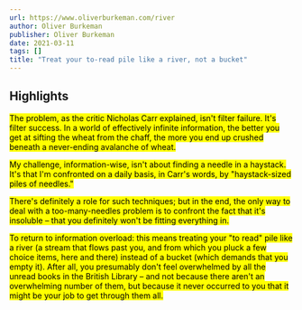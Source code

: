 ```yaml
---
url: https://www.oliverburkeman.com/river
author: Oliver Burkeman
publisher: Oliver Burkeman
date: 2021-03-11
tags: []
title: "Treat your to-read pile like a river, not a bucket"
---
```


## Highlights
<mark>The problem, as the critic Nicholas Carr explained, isn't filter failure. It's filter success. In a world of effectively infinite information, the better you get at sifting the wheat from the chaff, the more you end up crushed beneath a never-ending avalanche of wheat.</mark>

<mark>My challenge, information-wise, isn't about finding a needle in a haystack. It's that I'm confronted on a daily basis, in Carr's words, by "haystack-sized piles of needles."</mark>

<mark>There's definitely a role for such techniques; but in the end, the only way to deal with a too-many-needles problem is to confront the fact that it's insoluble – that you definitely won't be fitting everything in.</mark>

<mark>To return to information overload: this means treating your "to read" pile like a river (a stream that flows past you, and from which you pluck a few choice items, here and there) instead of a bucket (which demands that you empty it). After all, you presumably don't feel overwhelmed by all the unread books in the British Library – and not because there aren't an overwhelming number of them, but because it never occurred to you that it might be your job to get through them all.</mark>


